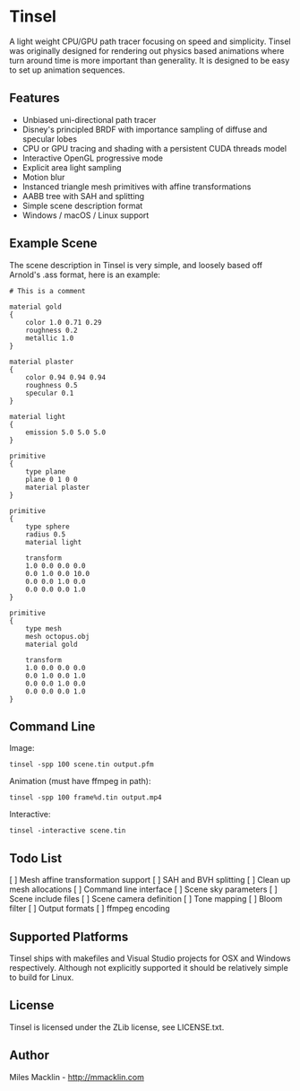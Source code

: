 Tinsel
======

A light weight CPU/GPU path tracer focusing on speed and simplicity. Tinsel was originally designed for rendering out physics based animations where turn around time is more important than generality. It is designed to be easy to set up animation sequences.

Features
--------

- Unbiased uni-directional path tracer
- Disney's principled BRDF with importance sampling of diffuse and specular lobes
- CPU or GPU tracing and shading with a persistent CUDA threads model
- Interactive OpenGL progressive mode
- Explicit area light sampling
- Motion blur
- Instanced triangle mesh primitives with affine transformations
- AABB tree with SAH and splitting
- Simple scene description format
- Windows / macOS / Linux support

Example Scene
-------------

The scene description in Tinsel is very simple, and loosely based off Arnold's .ass format, here is an example:

```
# This is a comment

material gold
{
	color 1.0 0.71 0.29
	roughness 0.2
	metallic 1.0	
}

material plaster
{
	color 0.94 0.94 0.94
	roughness 0.5
	specular 0.1
}

material light
{
	emission 5.0 5.0 5.0
}

primitive
{
	type plane
	plane 0 1 0 0
	material plaster
}

primitive
{
	type sphere
	radius 0.5
	material light

	transform
	1.0 0.0 0.0 0.0
	0.0 1.0 0.0 10.0
	0.0 0.0 1.0 0.0
	0.0 0.0 0.0 1.0
}

primitive
{
	type mesh
	mesh octopus.obj
	material gold

	transform
	1.0 0.0 0.0 0.0
	0.0 1.0 0.0 1.0
	0.0 0.0 1.0 0.0
	0.0 0.0 0.0 1.0
}

```

Command Line
------------

Image:

```
tinsel -spp 100 scene.tin output.pfm
```

Animation (must have ffmpeg in path):

```
tinsel -spp 100 frame%d.tin output.mp4
```

Interactive:

```
tinsel -interactive scene.tin
```

Todo List
---------

[ ] Mesh affine transformation support
[ ] SAH and BVH splitting
[ ] Clean up mesh allocations
[ ] Command line interface
[ ] Scene sky parameters
[ ] Scene include files
[ ] Scene camera definition
[ ] Tone mapping
[ ] Bloom filter
[ ] Output formats
[ ] ffmpeg encoding


Supported Platforms
-------------------

Tinsel ships with makefiles and Visual Studio projects for OSX and Windows respectively. Although not explicitly supported it should be relatively simple to build for Linux.

License
-------

Tinsel is licensed under the ZLib license, see LICENSE.txt.

Author
------

Miles Macklin - http://mmacklin.com